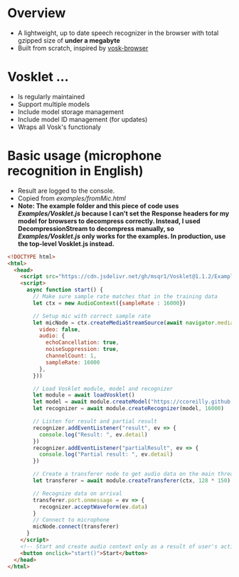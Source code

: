 # Overview
- A lightweight, up to date speech recognizer in the browser with total gzipped size of **under a megabyte**
- Built from scratch, inspired by [vosk-browser](https://github.com/ccoreilly/vosk-browser)

# Vosklet ...
- Is regularly maintained
- Support multiple models
- Include model storage management
- Include model ID management (for updates)
- Wraps all Vosk's functionaly

# Basic usage (microphone recognition in English)
- Result are logged to the console.
- Copied from *examples/fromMic.html*
- **Note: The example folder and this piece of code uses *Examples/Vosklet.js* because I can't set the Response headers for my model for browsers to decompress correctly. Instead, I used DecompressionStream to decompress manually, so *Examples/Vosklet.js* only works for the examples. In production, use the top-level Vosklet.js instead.**
```html
<!DOCTYPE html>
<html>
  <head>
    <script src="https://cdn.jsdelivr.net/gh/msqr1/Vosklet@1.1.2/Examples/Vosklet.min.js" async defer></script>
    <script>
      async function start() {
        // Make sure sample rate matches that in the training data
        let ctx = new AudioContext({sampleRate : 16000})

        // Setup mic with correct sample rate
        let micNode = ctx.createMediaStreamSource(await navigator.mediaDevices.getUserMedia({
          video: false,
          audio: {
            echoCancellation: true,
            noiseSuppression: true,
            channelCount: 1,
            sampleRate: 16000
          },
        }))

        // Load Vosklet module, model and recognizer
        let module = await loadVosklet()
        let model = await module.createModel("https://ccoreilly.github.io/vosk-browser/models/vosk-model-small-en-us-0.15.tar.gz","model","ID")
        let recognizer = await module.createRecognizer(model, 16000)

        // Listen for result and partial result
        recognizer.addEventListener("result", ev => {
          console.log("Result: ", ev.detail)
        })
        recognizer.addEventListener("partialResult", ev => {
          console.log("Partial result: ", ev.detail)
        })

        // Create a transferer node to get audio data on the main thread
        let transferer = await module.createTransferer(ctx, 128 * 150)

        // Recognize data on arrival
        transferer.port.onmessage = ev => {
          recognizer.acceptWaveform(ev.data)
        }
        // Connect to microphone
        micNode.connect(transferer)
      }
    </script>
    <!-- Start and create audio context only as a result of user's action -->
    <button onclick="start()">Start</button>
  </head>
</html>
```
